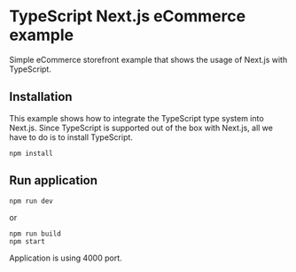 # TypeScript Next.js eCommerce example

Simple eCommerce storefront example that shows the usage of Next.js with TypeScript.

## Installation

This example shows how to integrate the TypeScript type system into Next.js. Since TypeScript is supported out of the box with Next.js, all we have to do is to install TypeScript.

```
npm install
```

## Run application

```
npm run dev
```
or
```
npm run build
npm start
```

Application is using 4000 port.

